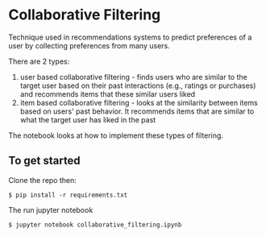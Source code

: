# Collaborative Filtering

Technique used in recommendations systems to predict preferences of a user by collecting preferences from many users.

There are 2 types:
1. user based collaborative filtering - finds users who are similar to the target user based on their past interactions (e.g., ratings or purchases) and recommends items that these similar users liked
2. item based collaborative filtering - looks at the similarity between items based on users' past behavior. It recommends items that are similar to what the target user has liked in the past

The notebook looks at how to implement these types of filtering.

## To get started

Clone the repo then:

```$ pip install -r requirements.txt```

The run jupyter notebook

```$ jupyter notebook collaborative_filtering.ipynb```